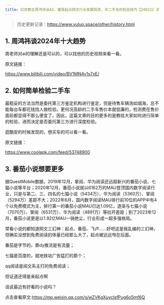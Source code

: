 ```yaml
---
title: 红衣教主周鸿祎谈AI、番茄起点网文行业发展现状、买二手车的检验技巧【240222 资讯日报】
---
```

> 历史更新记录：https://www.yuluo.space/other/history.html
## 1. 周鸿祎谈2024年十大趋势

周老师对ai的理解还是可以的，可以找他的历史视频来看一看。

原文链接：

https://www.bilibili.com/video/BV1MN4y1s7xE/


## 2. 如何简单检验二手车

最稳妥的方法当然是委托第三方鉴定机构进行鉴定，但是待售车辆浩如烟海，总不能每台车都花钱找人做检验。更何况高龄的二手车售价本就低廉的，检测费在售价面前都显得不那么便宜了。因此，这篇文章的目的更多的是教给大家如何进行简单的检验，进而决定是否委托第三方进行深度检验。

逛酷安的时候发现的，想买车的可以看一看。

原文链接：

https://www.coolapk.com/feed/53748900


## 3. 番茄小说想要更多

据QuestMobile数据，2019年12月，掌阅、华为阅读还远超新兴的番茄小说、七猫小说等平台；2020年12月，番茄小说就以6162万的MAU登顶国内数字阅读行业，只是与第二、三、四名的七猫小说（5434万）、华为阅读（5360万）、掌阅（5294万）差距不大；2022年6月，国内数字阅读MAU排行前10位的APP中有4个以免费模式为主，排行第一的番茄小说MAU已达1.09亿，逐渐与七猫小说（7070万）、掌阅（6531万）、华为阅读（4891万）等拉开差距；到了2023年12月，番茄小说更是以1.92亿MAU一骑绝尘，行业形成一超多强格局。

常看小说的都知道网文三幻神：起点、番茄、飞卢……好吧这是我乱编的三幻神，但确实没想到免费阅读的体量已经那么大了，起点被远远甩在后面。

番茄是字节的，靠dy推流是有流量；

七猫是百度的，就地铁站广告猛打的那个；

qq阅读是阅文系主打的免费阅读；

但证道还得是来起点啊

话说最近有好看的小说吗？

点击查看原文:https://mp.weixin.qq.com/s/wZVKgXuyclsfPug6o5mf6Q
